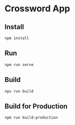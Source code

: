 # Crossword App

## Install

```
npm install
```

## Run

```
npm run serve
```

## Build

```
npu run build
```

## Build for Production

```
npm run build-production
```
